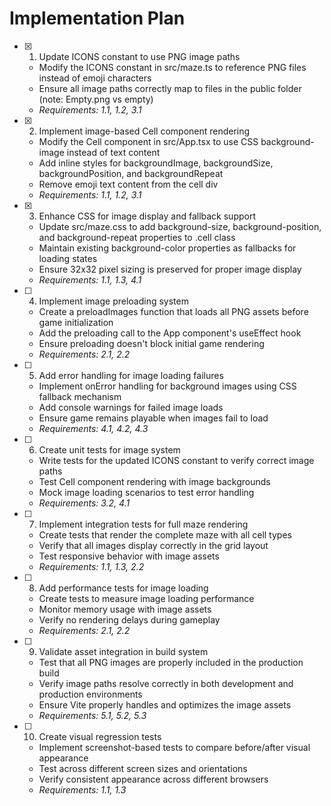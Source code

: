 # Implementation Plan

- [x] 1. Update ICONS constant to use PNG image paths

  - Modify the ICONS constant in src/maze.ts to reference PNG files instead of emoji characters
  - Ensure all image paths correctly map to files in the public folder (note: Empty.png vs empty)
  - _Requirements: 1.1, 1.2, 3.1_

- [x] 2. Implement image-based Cell component rendering

  - Modify the Cell component in src/App.tsx to use CSS background-image instead of text content
  - Add inline styles for backgroundImage, backgroundSize, backgroundPosition, and backgroundRepeat
  - Remove emoji text content from the cell div
  - _Requirements: 1.1, 1.2, 3.1_

- [x] 3. Enhance CSS for image display and fallback support

  - Update src/maze.css to add background-size, background-position, and background-repeat properties to .cell class
  - Maintain existing background-color properties as fallbacks for loading states
  - Ensure 32x32 pixel sizing is preserved for proper image display
  - _Requirements: 1.1, 1.3, 4.1_

- [ ] 4. Implement image preloading system
  - Create a preloadImages function that loads all PNG assets before game initialization
  - Add the preloading call to the App component's useEffect hook
  - Ensure preloading doesn't block initial game rendering
  - _Requirements: 2.1, 2.2_

- [ ] 5. Add error handling for image loading failures
  - Implement onError handling for background images using CSS fallback mechanism
  - Add console warnings for failed image loads
  - Ensure game remains playable when images fail to load
  - _Requirements: 4.1, 4.2, 4.3_

- [ ] 6. Create unit tests for image system
  - Write tests for the updated ICONS constant to verify correct image paths
  - Test Cell component rendering with image backgrounds
  - Mock image loading scenarios to test error handling
  - _Requirements: 3.2, 4.1_

- [ ] 7. Implement integration tests for full maze rendering
  - Create tests that render the complete maze with all cell types
  - Verify that all images display correctly in the grid layout
  - Test responsive behavior with image assets
  - _Requirements: 1.1, 1.3, 2.2_

- [ ] 8. Add performance tests for image loading
  - Create tests to measure image loading performance
  - Monitor memory usage with image assets
  - Verify no rendering delays during gameplay
  - _Requirements: 2.1, 2.2_

- [ ] 9. Validate asset integration in build system
  - Test that all PNG images are properly included in the production build
  - Verify image paths resolve correctly in both development and production environments
  - Ensure Vite properly handles and optimizes the image assets
  - _Requirements: 5.1, 5.2, 5.3_

- [ ] 10. Create visual regression tests
  - Implement screenshot-based tests to compare before/after visual appearance
  - Test across different screen sizes and orientations
  - Verify consistent appearance across different browsers
  - _Requirements: 1.1, 1.3_
